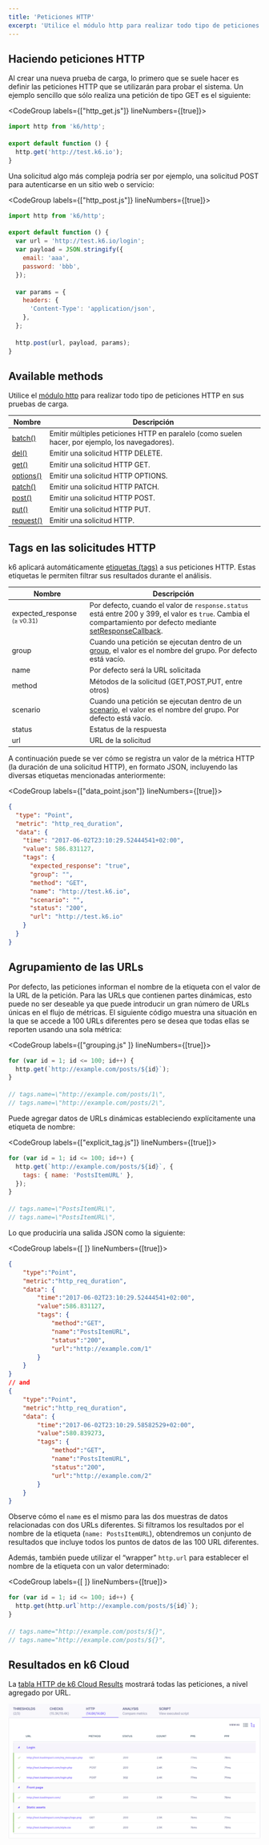 ```yaml
---
title: 'Peticiones HTTP'
excerpt: 'Utilice el módulo http para realizar todo tipo de peticiones HTTP en sus pruebas de carga'
---
```


## Haciendo peticiones HTTP

Al crear una nueva prueba de carga, lo primero que se suele hacer es definir las peticiones HTTP que se utilizarán para probar el sistema. Un ejemplo sencillo que sólo realiza una petición de tipo GET es el siguiente:

<CodeGroup labels={["http_get.js"]} lineNumbers={[true]}>

```javascript
import http from 'k6/http';

export default function () {
  http.get('http://test.k6.io');
}
```

</CodeGroup>

Una solicitud algo más compleja podría ser por ejemplo, una solicitud POST para autenticarse en un sitio web o servicio:

<CodeGroup labels={["http_post.js"]} lineNumbers={[true]}>

```javascript
import http from 'k6/http';

export default function () {
  var url = 'http://test.k6.io/login';
  var payload = JSON.stringify({
    email: 'aaa',
    password: 'bbb',
  });

  var params = {
    headers: {
      'Content-Type': 'application/json',
    },
  };

  http.post(url, payload, params);
}
```

</CodeGroup>

## Available methods

Utilice el [módulo http](/javascript-api/k6-http) para realizar todo tipo de peticiones HTTP en sus pruebas de carga.

| Nombre                                                                | Descripción                                                                     |
| ------------------------------------------------------------------- | ------------------------------------------------------------------------- |
| [batch()](/javascript-api/k6-http/batch-requests)                   | Emitir múltiples peticiones HTTP en paralelo (como suelen hacer, por ejemplo, los navegadores).|
| [del()](/javascript-api/k6-http/del-url-body-params)                | Emitir una solicitud HTTP DELETE.                                             |
| [get()](/javascript-api/k6-http/get-url-params)                     | Emitir una solicitud HTTP GET.                                                |
| [options()](/javascript-api/k6-http/options-url-body-params)        | Emitir una solicitud HTTP OPTIONS.                                            |
| [patch()](/javascript-api/k6-http/patch-url-body-params)            | Emitir una solicitud HTTP PATCH.                                              |
| [post()](/javascript-api/k6-http/post-url-body-params)              | Emitir una solicitud HTTP POST.                                               |
| [put()](/javascript-api/k6-http/put-url-body-params)                | Emitir una solicitud HTTP PUT.                                                |
| [request()](/javascript-api/k6-http/request-method-url-body-params) | Emitir una solicitud HTTP.                                           |

## Tags en las solicitudes HTTP 

k6 aplicará automáticamente [etiquetas (tags)](/es/usando-k6/tags-y-groups/#system-tags) a sus peticiones HTTP. Estas etiquetas le permiten filtrar sus resultados durante el análisis.

| Nombre   | Descripción                                |
| ------ | ------------------------------------------ |
| expected_response <sup>(≥ v0.31)</sup>  | Por defecto, cuando el valor de  `response.status` está entre 200 y 399, el valor es `true`. Cambia el compartamiento por defecto mediante [setResponseCallback](/javascript-api/k6-http/setresponsecallback-callback).                  |
| group   | Cuando una petición se ejecutan dentro de un [group](/javascript-api/k6/group-name-fn), el valor es el nombre del grupo. Por defecto está vacío.    |
| name   | Por defecto será la URL solicitada                  |
| method | Métodos de la solicitud (GET,POST,PUT, entre otros) |
| scenario   | Cuando una petición se ejecutan dentro de un [scenario](/es/usando-k6/escenarios/), el valor es el nombre del grupo. Por defecto está vacío. |
| status | Estatus de la respuesta                            |
| url    | URL de la solicitud                  |

A continuación puede se ver cómo se registra un valor de la métrica HTTP (la duración de una solicitud HTTP), en formato JSON, incluyendo las diversas etiquetas mencionadas anteriormente:

<CodeGroup labels={["data_point.json"]} lineNumbers={[true]}>

```json
{
  "type": "Point",
  "metric": "http_req_duration",
  "data": {
    "time": "2017-06-02T23:10:29.52444541+02:00",
    "value": 586.831127,
    "tags": {
      "expected_response": "true",
      "group": "",
      "method": "GET",
      "name": "http://test.k6.io",
      "scenario": "",
      "status": "200",
      "url": "http://test.k6.io"
    }
  }
}
```

</CodeGroup>

## Agrupamiento de las URLs

Por defecto, las peticiones informan el nombre de la etiqueta con el valor de la URL de la petición. Para las URLs que contienen partes dinámicas, esto puede no ser deseable ya que puede introducir un gran número de URLs únicas en el flujo de métricas. El siguiente código muestra una situación en la que se accede a 100 URLs diferentes pero se desea que todas ellas se reporten usando una sola métrica:

<CodeGroup labels={["grouping.js" ]} lineNumbers={[true]}>

```javascript
for (var id = 1; id <= 100; id++) {
  http.get(`http://example.com/posts/${id}`);
}

// tags.name=\"http://example.com/posts/1\",
// tags.name=\"http://example.com/posts/2\",
```

</CodeGroup>

Puede agregar datos de URLs dinámicas estableciendo explícitamente una etiqueta de nombre:

<CodeGroup labels={["explicit_tag.js"]} lineNumbers={[true]}>

```javascript
for (var id = 1; id <= 100; id++) {
  http.get(`http://example.com/posts/${id}`, {
    tags: { name: 'PostsItemURL' },
  });
}

// tags.name=\"PostsItemURL\",
// tags.name=\"PostsItemURL\",
```

</CodeGroup>

Lo que produciría una salida JSON como la siguiente:

<CodeGroup labels={[ ]} lineNumbers={[true]}>

```json
{
    "type":"Point",
    "metric":"http_req_duration",
    "data": {
        "time":"2017-06-02T23:10:29.52444541+02:00",
        "value":586.831127,
        "tags": {
            "method":"GET",
            "name":"PostsItemURL",
            "status":"200",
            "url":"http://example.com/1"
        }
    }
}
// and
{
    "type":"Point",
    "metric":"http_req_duration",
    "data": {
        "time":"2017-06-02T23:10:29.58582529+02:00",
        "value":580.839273,
        "tags": {
            "method":"GET",
            "name":"PostsItemURL",
            "status":"200",
            "url":"http://example.com/2"
        }
    }
}
```

</CodeGroup>


Observe cómo el `name` es el mismo para las dos muestras de datos relacionadas con dos URLs diferentes. Si filtramos los resultados por el nombre de la etiqueta (`name: PostsItemURL`), obtendremos un conjunto de resultados que incluye todos los puntos de datos de las 100 URL diferentes.

Además, también puede utilizar el “wrapper”  `http.url` para establecer el nombre de la etiqueta con un valor determinado:

<CodeGroup labels={[ ]} lineNumbers={[true]}>

```javascript
for (var id = 1; id <= 100; id++) {
  http.get(http.url`http://example.com/posts/${id}`);
}

// tags.name="http://example.com/posts/${}",
// tags.name="http://example.com/posts/${}",
```

</CodeGroup>

## Resultados en k6 Cloud


La [tabla HTTP de k6 Cloud Results](/cloud/analyzing-results/http-tab) mostrará todas las peticiones, a nivel agregado por URL.

![k6 Cloud URL table](./images/HTTP-requests/cloud-insights-http-tab.png)
